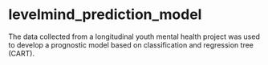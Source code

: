# levelmind_prediction_model
The data collected from a longitudinal youth mental health project was used to develop a prognostic model based on classification and regression tree (CART).
